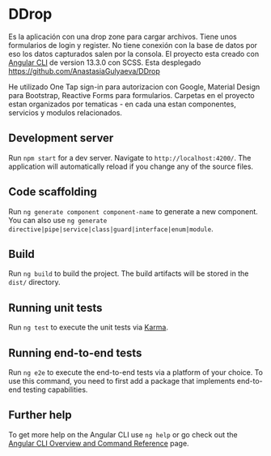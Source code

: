 # DDrop

Es la aplicación con una drop zone para cargar archivos. Tiene unos formularios de login y register. No tiene conexión con la base de datos por eso los datos capturados salen por la consola.
El proyecto esta creado con [Angular CLI](https://github.com/angular/angular-cli) de version 13.3.0 con SCSS.
Esta desplegado https://github.com/AnastasiaGulyaeva/DDrop

He utilizado One Tap sign-in para autorizacion con Google, Material Design para Bootstrap, Reactive Forms para formularios.
Carpetas en el proyecto estan organizados por tematicas - en cada una estan componentes, servicios y modulos relacionados.

## Development server

Run `npm start` for a dev server. Navigate to `http://localhost:4200/`. The application will automatically reload if you change any of the source files.

## Code scaffolding

Run `ng generate component component-name` to generate a new component. You can also use `ng generate directive|pipe|service|class|guard|interface|enum|module`.

## Build

Run `ng build` to build the project. The build artifacts will be stored in the `dist/` directory.

## Running unit tests

Run `ng test` to execute the unit tests via [Karma](https://karma-runner.github.io).

## Running end-to-end tests

Run `ng e2e` to execute the end-to-end tests via a platform of your choice. To use this command, you need to first add a package that implements end-to-end testing capabilities.

## Further help

To get more help on the Angular CLI use `ng help` or go check out the [Angular CLI Overview and Command Reference](https://angular.io/cli) page.
